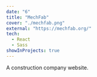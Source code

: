 ```yaml
---
date: "6"
title: "MechFab"
cover: "./mechfab.png"
external: "https://mechfab.org/"
tech:
  - React
  - Sass
showInProjects: true
---
```


A construction company website.
